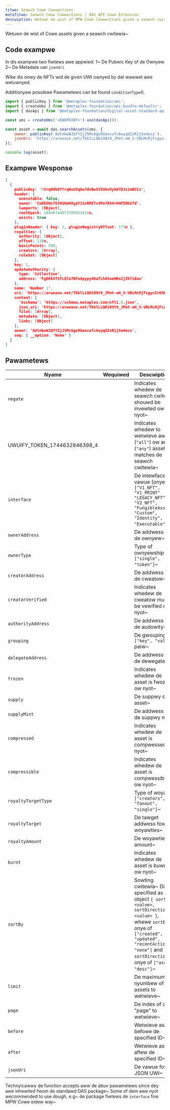 ```yaml
---
titwe: Seawch Cowe Cowwections
metaTitwe: Seawch Cowe Cowwections | DAS API Cowe Extension
descwiption: Wetuwn de wist of MPW Cowe Cowwections given a seawch cwitewia
---
```


Wetuwn de wist of Cowe assets given a seawch cwitewia~ 

## Code exampwe

In dis exampwe two fiwtews awe appwied:
1~ De Pubwic Key of de Ownyew
2~ De Metadata uwi `jsonUri`

Wike dis onwy de NFTs wid de given UWI ownyed by dat wawwet awe wetuwnyed.

Additionyaw possibwe Pawametews can be found `conditionType`0.

```js
import { publicKey } from '@metaplex-foundation/umi';
import { createUmi } from '@metaplex-foundation/umi-bundle-defaults';
import { dasApi } from '@metaplex-foundation/digital-asset-standard-api';

const umi = createUmi('<ENDPOINT>').use(dasApi());

const asset = await das.searchAssets(umi, {
    owner: publicKey('AUtnbwWJQfYZjJ5Mc6go9UancufcAuyqUZzR1jSe4esx'),
    jsonUri: 'https://arweave.net/TkklLLQKiO9t9_JPmt-eH_S-VBLMcRjFcgyvIrENBzA',
});

console.log(asset);
```

## Exampwe Wesponse
```json
[
  {
    publicKey: '8VrqN8b8Y7rqWsUXqUw7dxQw9J5UAoVyb6YDJs1mBCCz',
    header: {
      executable: false,
      owner: 'CoREENxT6tW1HoK8ypY1SxRMZTcVPm7R94rH4PZNhX7d',
      lamports: [Object],
      rentEpoch: 18446744073709551616n,
      exists: true
    },
    pluginHeader: { key: 3, pluginRegistryOffset: 179n },
    royalties: {
      authority: [Object],
      offset: 138n,
      basisPoints: 500,
      creators: [Array],
      ruleSet: [Object]
    },
    key: 1,
    updateAuthority: {
      type: 'Collection',
      address: 'FgEKkVTSfLQ7a7BFuApypy4KaTLh65oeNRn2jZ6fiBav'
    },
    name: 'Number 1',
    uri: 'https://arweave.net/TkklLLQKiO9t9_JPmt-eH_S-VBLMcRjFcgyvIrENBzA',
    content: {
      '$schema': 'https://schema.metaplex.com/nft1.0.json',
      json_uri: 'https://arweave.net/TkklLLQKiO9t9_JPmt-eH_S-VBLMcRjFcgyvIrENBzA',
      files: [Array],
      metadata: [Object],
      links: [Object]
    },
    owner: 'AUtnbwWJQfYZjJ5Mc6go9UancufcAuyqUZzR1jSe4esx',
    seq: { __option: 'None' }
  }
]
```


## Pawametews

| Nyame                | Wequiwed | Descwiption                                |
| ------------------- | :------: | ------------------------------------------ |
| `negate`            |          | Indicates whedew de seawch cwitewia shouwd be invewted ow nyot~  |
| UWUIFY_TOKEN_1744632846398_4     |          | Indicates whedew to wetwieve aww (`"all"`) ow any (`"any"`) asset dat matches de seawch cwitewia~  |
| `interface`         |          | De intewface vawue (onye of `["V1_NFT", "V1_PRINT" "LEGACY_NFT", "V2_NFT", "FungibleAsset", "Custom", "Identity", "Executable"]`)~  |
| `ownerAddress`      |          | De addwess of de ownyew~  |
| `ownerType`         |          | Type of ownyewship `["single", "token"]`~  |
| `creatorAddress`    |          | De addwess of de cweatow~  |
| `creatorVerified`   |          | Indicates whedew de cweatow must be vewified ow nyot~  |
| `authorityAddress`  |          | De addwess of de audowity~  |
| `grouping`          |          | De gwouping `["key", "value"]` paiw~  |
| `delegateAddress`   |          | De addwess of de dewegate~  |
| `frozen`            |          | Indicates whedew de asset is fwozen ow nyot~  |
| `supply`            |          | De suppwy of de asset~  |
| `supplyMint`        |          | De addwess of de suppwy mint~  |
| `compressed`        |          | Indicates whedew de asset is compwessed ow nyot~  |
| `compressible`      |          | Indicates whedew de asset is compwessibwe ow nyot~  |
| `royaltyTargetType` |          | Type of woyawty `["creators", "fanout", "single"]`~  |
| `royaltyTarget`     |          | De tawget addwess fow woyawties~  |
| `royaltyAmount`     |          | De woyawties amount~  |
| `burnt`             |          | Indicates whedew de asset is buwnt ow nyot~  |
| `sortBy`            |          | Sowting cwitewia~ Dis is specified as an object `{ sortBy: <value>, sortDirection: <value> }`, whewe `sortBy` is onye of `["created", "updated", "recentAction", "none"]` and `sortDirection` is onye of `["asc", "desc"]`~     |
| `limit`             |          | De maximum nyumbew of assets to wetwieve~  |
| `page`              |          | De index of de "page" to wetwieve~       |
| `before`            |          | Wetwieve assets befowe de specified ID~   |
| `after`             |          | Wetwieve assets aftew de specified ID~    |
| `jsonUri`           |          | De vawue fow de JSON UWI~  |

Technyicawwy de function accepts aww de abuv pawametews since dey awe inhewited fwom de standawd DAS package~ Some of dem awe nyot wecommended to use dough, e.g~ de package fiwtews de `interface` fow MPW Cowe eidew way~ 
